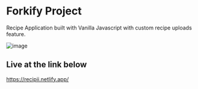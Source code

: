 # Forkify Project

Recipe Application built with Vanilla Javascript with custom recipe uploads feature.


![image](https://github.com/DavedCN/recip/assets/108531027/f4d5b3fa-fec7-4dcb-a431-02b4273e22ad)


## Live at the link below

https://recipii.netlify.app/
